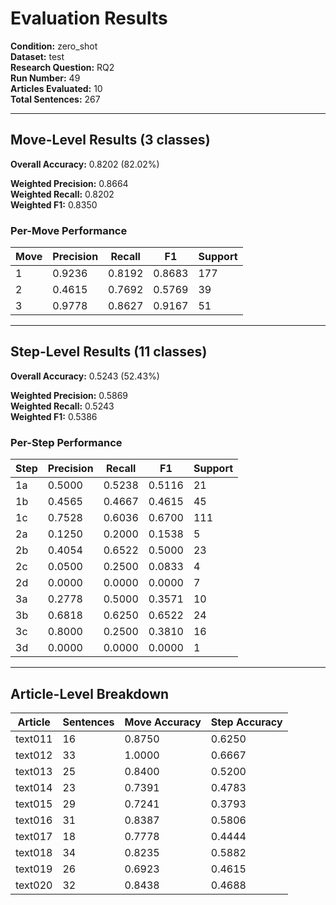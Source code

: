 # Evaluation Results

**Condition:** zero_shot  
**Dataset:** test  
**Research Question:** RQ2  
**Run Number:** 49  
**Articles Evaluated:** 10  
**Total Sentences:** 267  

---

## Move-Level Results (3 classes)

**Overall Accuracy:** 0.8202 (82.02%)  

**Weighted Precision:** 0.8664  
**Weighted Recall:** 0.8202  
**Weighted F1:** 0.8350  

### Per-Move Performance

| Move | Precision | Recall | F1 | Support |
|------|-----------|--------|----|---------|
| 1 | 0.9236 | 0.8192 | 0.8683 | 177 |
| 2 | 0.4615 | 0.7692 | 0.5769 | 39 |
| 3 | 0.9778 | 0.8627 | 0.9167 | 51 |

---

## Step-Level Results (11 classes)

**Overall Accuracy:** 0.5243 (52.43%)  

**Weighted Precision:** 0.5869  
**Weighted Recall:** 0.5243  
**Weighted F1:** 0.5386  

### Per-Step Performance

| Step | Precision | Recall | F1 | Support |
|------|-----------|--------|----|---------|
| 1a | 0.5000 | 0.5238 | 0.5116 | 21 |
| 1b | 0.4565 | 0.4667 | 0.4615 | 45 |
| 1c | 0.7528 | 0.6036 | 0.6700 | 111 |
| 2a | 0.1250 | 0.2000 | 0.1538 | 5 |
| 2b | 0.4054 | 0.6522 | 0.5000 | 23 |
| 2c | 0.0500 | 0.2500 | 0.0833 | 4 |
| 2d | 0.0000 | 0.0000 | 0.0000 | 7 |
| 3a | 0.2778 | 0.5000 | 0.3571 | 10 |
| 3b | 0.6818 | 0.6250 | 0.6522 | 24 |
| 3c | 0.8000 | 0.2500 | 0.3810 | 16 |
| 3d | 0.0000 | 0.0000 | 0.0000 | 1 |

---

## Article-Level Breakdown

| Article | Sentences | Move Accuracy | Step Accuracy |
|---------|-----------|---------------|---------------|
| text011 | 16 | 0.8750 | 0.6250 |
| text012 | 33 | 1.0000 | 0.6667 |
| text013 | 25 | 0.8400 | 0.5200 |
| text014 | 23 | 0.7391 | 0.4783 |
| text015 | 29 | 0.7241 | 0.3793 |
| text016 | 31 | 0.8387 | 0.5806 |
| text017 | 18 | 0.7778 | 0.4444 |
| text018 | 34 | 0.8235 | 0.5882 |
| text019 | 26 | 0.6923 | 0.4615 |
| text020 | 32 | 0.8438 | 0.4688 |
